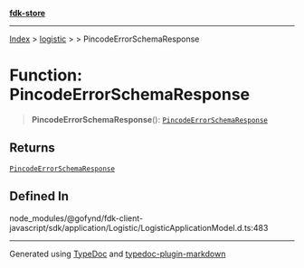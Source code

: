 [**fdk-store**](../../../README.md)
***

[Index](../../../API.md) > [logistic](../../README.md) > [<internal>](../README.md) > PincodeErrorSchemaResponse

# Function: PincodeErrorSchemaResponse

> **PincodeErrorSchemaResponse**(): [`PincodeErrorSchemaResponse`](../type-aliases/type-alias.PincodeErrorSchemaResponse.md)

## Returns

[`PincodeErrorSchemaResponse`](../type-aliases/type-alias.PincodeErrorSchemaResponse.md)

## Defined In

node\_modules/@gofynd/fdk-client-javascript/sdk/application/Logistic/LogisticApplicationModel.d.ts:483

***
Generated using [TypeDoc](https://typedoc.org/) and [typedoc-plugin-markdown](https://www.npmjs.com/package/typedoc-plugin-markdown)
